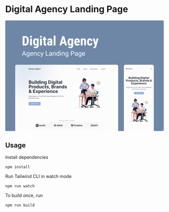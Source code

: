 # Digital Agency Landing Page

![](https://github.com/Rashmi-Wijesekara/digital-agency-landing-page/blob/main/images/Capa.png)

## Usage

Install dependencies

```
npm install
```

Run Tailwind CLI in watch mode

```
npm run watch
```

To build once, run

```
npm run build
```

